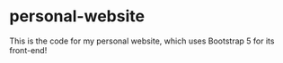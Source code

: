 # personal-website
This is the code for my personal website, which uses Bootstrap 5 for its front-end!
